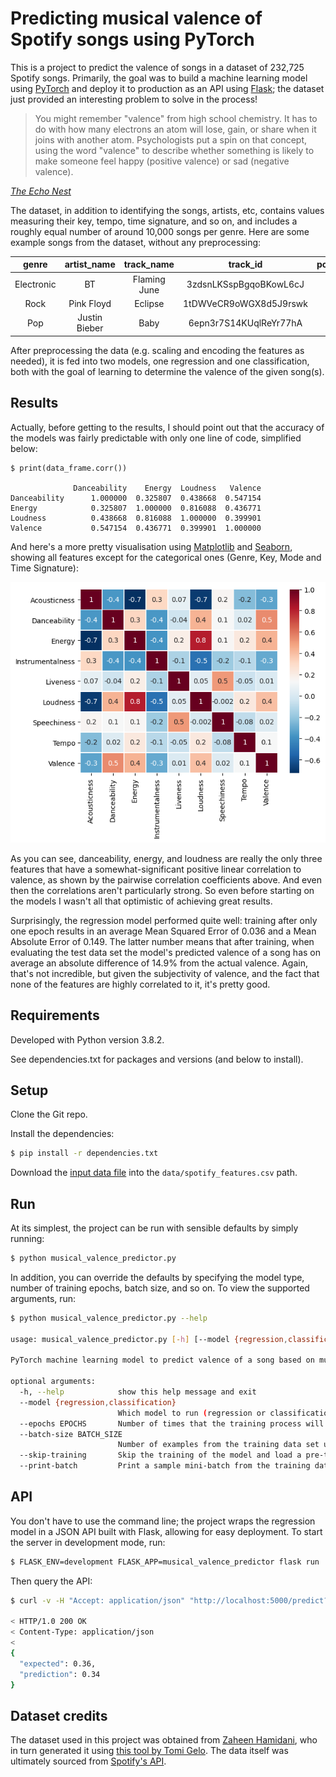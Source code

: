 # Predicting musical valence of Spotify songs using PyTorch

This is a project to predict the valence of songs in a dataset of 232,725 Spotify songs. Primarily, the goal was to build a machine learning model using [PyTorch](https://pytorch.org/) and deploy it to production as an API using [Flask](https://flask.palletsprojects.com/en/1.1.x/); the dataset just provided an interesting problem to solve in the process!

> You might remember "valence" from high school chemistry. It has to do with how many electrons an atom will lose, gain, or share when it joins with another atom. Psychologists put a spin on that concept, using the word "valence" to describe whether something is likely to make someone feel happy (positive valence) or sad (negative valence).

_[The Echo Nest](https://web.archive.org/web/20170422195736/http://blog.echonest.com/post/66097438564/plotting-musics-emotional-valence-1950-2013)_

The dataset, in addition to identifying the songs, artists, etc, contains values measuring their key, tempo, time signature, and so on, and includes a roughly equal number of around 10,000 songs per genre. Here are some example songs from the dataset, without any preprocessing:

| genre      | artist_name   | track_name   | track_id               | popularity | acousticness | danceability | duration_ms | energy | instrumentalness | key | liveness | loudness | mode  | speechiness | tempo   | time_signature | valence |
|:----------:|:-------------:|:------------:|:----------------------:|:----------:|:------------:|:------------:|:-----------:|:------:|:----------------:|:---:|:--------:|:--------:|:-----:|:-----------:|:-------:|:--------------:|:-------:|
| Electronic | BT            | Flaming June | 3zdsnLKSspBgqoBKowL6cJ | 29         | 0.0596       | 0.454        | 258333      | 0.814  | 0.0447           | F#  | 0.109    | -4.099   | Minor | 0.0546      | 137.964 | 4/4            | 0.168   |
| Rock       | Pink Floyd    | Eclipse      | 1tDWVeCR9oWGX8d5J9rswk | 62         | 0.0591       | 0.359        | 130429      | 0.579  | 0.746            | A#  | 0.0686   | -10.765  | Major | 0.0406      | 68.102  | 4/4            | 0.135   |
| Pop        | Justin Bieber | Baby         | 6epn3r7S14KUqlReYr77hA | 74         | 0.0544       | 0.656        | 214240      | 0.841  | 0                | F   | 0.122    | -5.183   | Minor | 0.232       | 65.024  | 4/4            | 0.522   |

After preprocessing the data (e.g. scaling and encoding the features as needed), it is fed into two models, one regression and one classification, both with the goal of learning to determine the valence of the given song(s).

## Results

Actually, before getting to the results, I should point out that the accuracy of the models was fairly predictable with only one line of code, simplified below:

```
$ print(data_frame.corr())

              Danceability    Energy  Loudness   Valence
Danceability      1.000000  0.325807  0.438668  0.547154
Energy            0.325807  1.000000  0.816088  0.436771
Loudness          0.438668  0.816088  1.000000  0.399901
Valence           0.547154  0.436771  0.399901  1.000000
```

And here's a more pretty visualisation using [Matplotlib](https://matplotlib.org/) and [Seaborn](https://seaborn.pydata.org/), showing all features except for the categorical ones (Genre, Key, Mode and Time Signature):

![Numerical feature correlation heatmap.](docs/numerical_feature_correlation_heatmap.png?raw=true "Numerical feature correlation heatmap.")

As you can see, danceability, energy, and loudness are really the only three features that have a somewhat-significant positive linear correlation to valence, as shown by the pairwise correlation coefficients above. And even then the correlations aren't particularly strong. So even before starting on the models I wasn't all that optimistic of achieving great results.

Surprisingly, the regression model performed quite well: training after only one epoch results in an average Mean Squared Error of 0.036 and a Mean Absolute Error of 0.149. The latter number means that after training, when evaluating the test data set the model's predicted valence of a song has on average an absolute difference of 14.9% from the actual valence. Again, that's not incredible, but given the subjectivity of valence, and the fact that none of the features are highly correlated to it, it's pretty good.

## Requirements

Developed with Python version 3.8.2.

See dependencies.txt for packages and versions (and below to install).

## Setup

Clone the Git repo.

Install the dependencies:

```bash
$ pip install -r dependencies.txt
```

Download the [input data file](https://www.kaggle.com/zaheenhamidani/ultimate-spotify-tracks-db) into the `data/spotify_features.csv` path.

## Run

At its simplest, the project can be run with sensible defaults by simply running:

```bash
$ python musical_valence_predictor.py
```

In addition, you can override the defaults by specifying the model type, number of training epochs, batch size, and so on. To view the supported arguments, run:

```bash
$ python musical_valence_predictor.py --help

usage: musical_valence_predictor.py [-h] [--model {regression,classification}] [--epochs EPOCHS] [--batch-size BATCH_SIZE] [--skip-training] [--print-batch]

PyTorch machine learning model to predict valence of a song based on musical characteristics, e.g. tempo, key, etc.

optional arguments:
  -h, --help            show this help message and exit
  --model {regression,classification}
                        Which model to run (regression or classification). Defaults to regression.
  --epochs EPOCHS       Number of times that the training process will run through the training data set.
  --batch-size BATCH_SIZE
                        Number of examples from the training data set used per training iteration.
  --skip-training       Skip the training of the model and load a pre-trained one (model trains by default).
  --print-batch         Print a sample mini-batch from the training data set.
```

## API

You don't have to use the command line; the project wraps the regression model in a JSON API built with Flask, allowing for easy deployment. To start the server in development mode, run:

```bash
$ FLASK_ENV=development FLASK_APP=musical_valence_predictor flask run
```

Then query the API:

```bash
$ curl -v -H "Accept: application/json" "http://localhost:5000/predict?artist_name=BT&track_name=Yahweh"

< HTTP/1.0 200 OK
< Content-Type: application/json
< 
{
  "expected": 0.36, 
  "prediction": 0.34
}
```

## Dataset credits

The dataset used in this project was obtained from [Zaheen Hamidani](https://www.kaggle.com/zaheenhamidani/ultimate-spotify-tracks-db), who in turn generated it using [this tool by Tomi Gelo](https://github.com/tgel0/spotify-data). The data itself was ultimately sourced from [Spotify's API](https://developer.spotify.com/documentation/web-api/reference/tracks/get-audio-features/).
